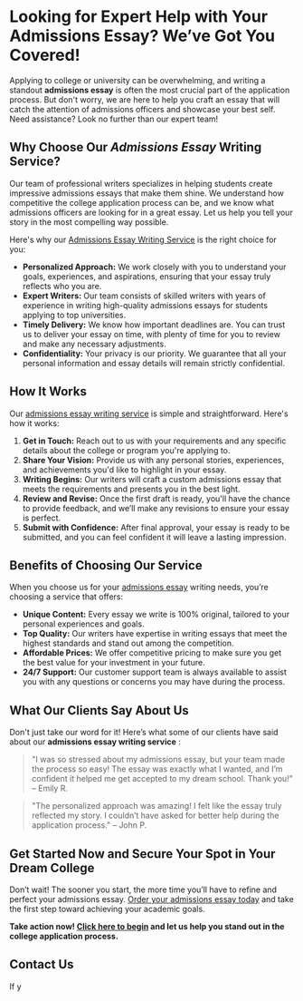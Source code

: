 # Looking for Expert Help with Your Admissions Essay? We’ve Got You Covered!

Applying to college or university can be overwhelming, and writing a standout **admissions essay** is often the most crucial part of the application process. But don't worry, we are here to help you craft an essay that will catch the attention of admissions officers and showcase your best self. Need assistance? Look no further than our expert team!

## Why Choose Our _Admissions Essay_ Writing Service?

Our team of professional writers specializes in helping students create impressive admissions essays that make them shine. We understand how competitive the college application process can be, and we know what admissions officers are looking for in a great essay. Let us help you tell your story in the most compelling way possible.

Here's why our [Admissions Essay Writing Service](https://tinyurl.com/topessay?keyword=admissions+essay "Admissions Essay Services") is the right choice for you:

- **Personalized Approach:** We work closely with you to understand your goals, experiences, and aspirations, ensuring that your essay truly reflects who you are.
- **Expert Writers:** Our team consists of skilled writers with years of experience in writing high-quality admissions essays for students applying to top universities.
- **Timely Delivery:** We know how important deadlines are. You can trust us to deliver your essay on time, with plenty of time for you to review and make any necessary adjustments.
- **Confidentiality:** Your privacy is our priority. We guarantee that all your personal information and essay details will remain strictly confidential.

## How It Works

Our [admissions essay writing service](https://tinyurl.com/topessay?keyword=admissions+essay "How to Get Your Admissions Essay") is simple and straightforward. Here's how it works:

1. **Get in Touch:** Reach out to us with your requirements and any specific details about the college or program you're applying to.
2. **Share Your Vision:** Provide us with any personal stories, experiences, and achievements you'd like to highlight in your essay.
3. **Writing Begins:** Our writers will craft a custom admissions essay that meets the requirements and presents you in the best light.
4. **Review and Revise:** Once the first draft is ready, you'll have the chance to provide feedback, and we’ll make any revisions to ensure your essay is perfect.
5. **Submit with Confidence:** After final approval, your essay is ready to be submitted, and you can feel confident it will leave a lasting impression.

## Benefits of Choosing Our Service

When you choose us for your [admissions essay](https://tinyurl.com/topessay?keyword=admissions+essay "Admissions Essay Services") writing needs, you’re choosing a service that offers:

- **Unique Content:** Every essay we write is 100% original, tailored to your personal experiences and goals.
- **Top Quality:** Our writers have expertise in writing essays that meet the highest standards and stand out among the competition.
- **Affordable Prices:** We offer competitive pricing to make sure you get the best value for your investment in your future.
- **24/7 Support:** Our customer support team is always available to assist you with any questions or concerns you may have during the process.

## What Our Clients Say About Us

Don't just take our word for it! Here’s what some of our clients have said about our **admissions essay writing service** :

> "I was so stressed about my admissions essay, but your team made the process so easy! The essay was exactly what I wanted, and I’m confident it helped me get accepted to my dream school. Thank you!" – Emily R.

> "The personalized approach was amazing! I felt like the essay truly reflected my story. I couldn’t have asked for better help during the application process." – John P.

## Get Started Now and Secure Your Spot in Your Dream College

Don’t wait! The sooner you start, the more time you’ll have to refine and perfect your admissions essay. [Order your admissions essay today](https://tinyurl.com/topessay?keyword=admissions+essay "Order Your Admissions Essay Today") and take the first step toward achieving your academic goals.

**Take action now! [Click here to begin](https://tinyurl.com/topessay?keyword=admissions+essay "Click to Get Your Admissions Essay Started") and let us help you stand out in the college application process.**

## Contact Us

If y
